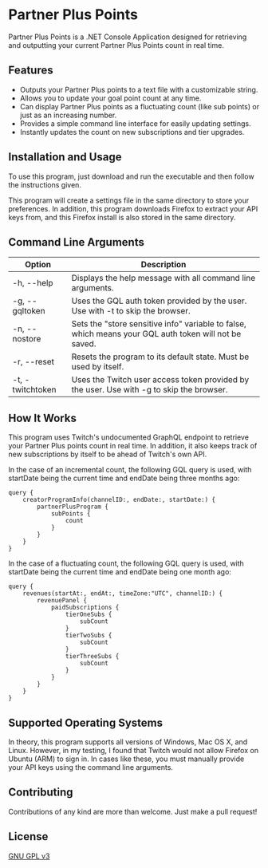 ﻿# Partner Plus Points
Partner Plus Points is a .NET Console Application designed for retrieving and outputting your current Partner Plus Points count in real time.

## Features
* Outputs your Partner Plus points to a text file with a customizable string.
* Allows you to update your goal point count at any time.
* Can display Partner Plus points as a fluctuating count (like sub points) or just as an increasing number.
* Provides a simple command line interface for easily updating settings.
* Instantly updates the count on new subscriptions and tier upgrades.


## Installation and Usage
To use this program, just download and run the executable and then follow the instructions given. 

This program will create a settings file in the same directory to store your preferences. In addition, this program downloads Firefox to extract your API keys from, and this Firefox install is also stored in the same directory.

## Command Line Arguments
|     Option     |                                            Description                                              |
|----------------|-----------------------------------------------------------------------------------------------------|
|-h, --help      |Displays the help message with all command line arguments.                                           |
|-g, --gqltoken  |Uses the GQL auth token provided by the user. Use with -t to skip the browser.                       |
|-n, --nostore   |Sets the "store sensitive info" variable to false, which means your GQL auth token will not be saved.|
|-r, --reset     |Resets the program to its default state. Must be used by itself.                                     |
|-t, -twitchtoken|Uses the Twitch user access token provided by the user. Use with -g to skip the browser.             |

## How It Works
This program uses Twitch's undocumented GraphQL endpoint to retrieve your Partner Plus points count in real time. In addition, it also keeps track of new subscriptions by itself to be ahead of Twitch's own API. 

In the case of an incremental count, the following GQL query is used, with startDate being the current time and endDate being three months ago:
```
query {
    creatorProgramInfo(channelID:, endDate:, startDate:) {
        partnerPlusProgram {
            subPoints {
                count
            }
        }
    }
}
```

In the case of a fluctuating count, the following GQL query is used, with startDate being the current time and endDate being one month ago:
```
query {
    revenues(startAt:, endAt:, timeZone:"UTC", channelID:) {
        revenuePanel {
            paidSubscriptions {
                tierOneSubs {
                    subCount
                }
                tierTwoSubs {
                    subCount
                }
                tierThreeSubs {
                    subCount
                }
            }
        }
    }
}
```

## Supported Operating Systems
In theory, this program supports all versions of Windows, Mac OS X, and Linux. However, in my testing, I found that Twitch would not allow Firefox on Ubuntu (ARM) to sign in. In cases like these, you must manually provide your API keys using the command line arguments.

## Contributing
Contributions of any kind are more than welcome. Just make a pull request!

## License
[GNU GPL v3](https://choosealicense.com/licenses/gpl-3.0/)